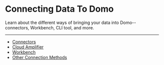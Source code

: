 


Connecting Data To Domo
=======================

Learn about the different ways of bringing your data into Domo--connectors, Workbench, CLI tool, and more.
***
* [Connectors](../../raw_kb/category/connectors/index.html)
* [Cloud Amplifier](../../raw_kb/category/cloud_amplifier/index.html)
* [Workbench](../../raw_kb/category/workbench/index.html)
* [Other Connection Methods](../../raw_kb/category/other_connection_methods/index.html)

